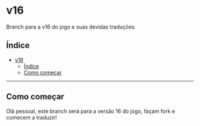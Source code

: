# v16

Branch para a v16 do jogo e suas devidas traduções

## Índice

- [v16](#v16)
  - [Índice](#índice)
  - [Como começar](#como-começar)

---

## Como começar

Olá pessoal, este branch será para a versão 16 do jogo, façam fork e comecem a traduzir!
